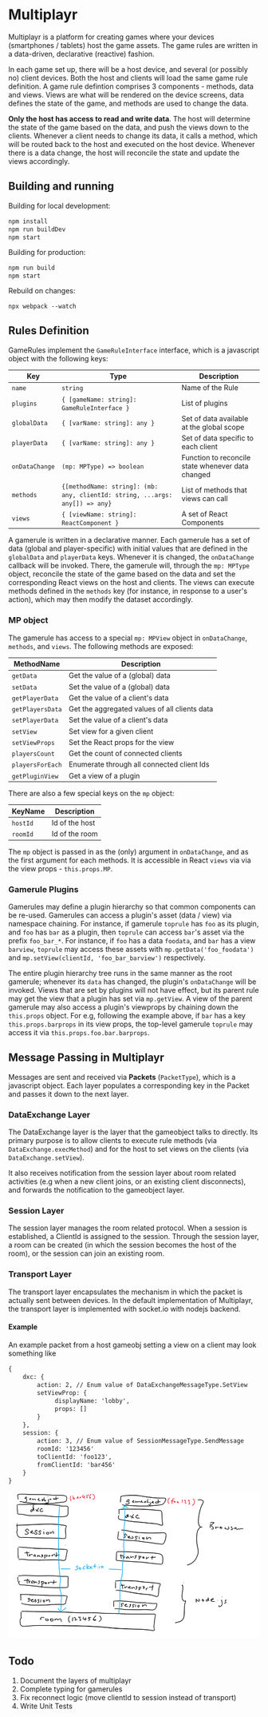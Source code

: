 # Multiplayr

Multiplayr is a platform for creating games where your devices (smartphones / tablets) host the game assets. The game rules
are written in a data-driven, declarative (reactive) fashion.

In each game set up, there will be a host device, and several (or possibly no) client devices. Both the host and clients will
load the same game rule definition. A game rule defintion comprises 3 components - methods, data and views. Views are what will
be rendered on the device screens, data defines the state of the game, and methods are used to change the data.

**Only the host has access to read and write data**. The host will determine the state of the game based on the data, and push
the views down to the clients. Whenever a client needs to change its data, it calls a method, which will be routed back to the
host and executed on the host device. Whenever there is a data change, the host will reconcile the state and update the views
accordingly.

## Building and running

Building for local development:

```
npm install
npm run buildDev
npm start
```

Building for production:

```
npm run build
npm start
```

Rebuild on changes:

```
npx webpack --watch
```

## Rules Definition

GameRules implement the `GameRuleInterface` interface, which is a javascript object with the following keys:

| Key            | Type                                                                         | Description                                       |
| -------------- | ---------------------------------------------------------------------------- | ------------------------------------------------- |
| `name`         | `string`                                                                     | Name of the Rule                                  |
| `plugins`      | `{ [gameName: string]: GameRuleInterface }`                                  | List of plugins                                   |
| `globalData`   | `{ [varName: string]: any }`                                                 | Set of data available at the global scope         |
| `playerData`   | `{ [varName: string]: any }`                                                 | Set of data specific to each client               |
| `onDataChange` | `(mp: MPType) => boolean`                                                    | Function to reconcile state whenever data changed |
| `methods`      | `{[methodName: string]: (mb: any, clientId: string, ...args: any[]) => any}` | List of methods that views can call               |
| `views`        | `{ [viewName: string]: ReactComponent }`                                     | A set of React Components                         |

A gamerule is written in a declarative manner. Each gamerule has a set of data (global and player-specific) with initial values that are defined in
the `globalData` and `playerData` keys. Whenever it is changed, the `onDataChange` callback will be invoked. There, the gamerule will,
through the `mp: MPType` object, reconcile the state of the game based on the data and set the corresponding React views on the host and clients.
The views can execute methods defined in the `methods` key (for instance, in response to a user's action), which may then modify the dataset accordingly.

### MP object

The gamerule has access to a special `mp: MPView` object in `onDataChange`, `methods`, and `views`. The following methods are exposed:

| MethodName       | Description                                   |
| ---------------- | --------------------------------------------- |
| `getData`        | Get the value of a (global) data              |
| `setData`        | Set the value of a (global) data              |
| `getPlayerData`  | Get the value of a client's data              |
| `getPlayersData` | Get the aggregated values of all clients data |
| `setPlayerData`  | Set the value of a client's data              |
| `setView`        | Set view for a given client                   |
| `setViewProps`   | Set the React props for the view              |
| `playersCount`   | Get the count of connected clients            |
| `playersForEach` | Enumerate through all connected client Ids    |
| `getPluginView`  | Get a view of a plugin                        |

There are also a few special keys on the `mp` object:

| KeyName  | Description    |
| -------- | -------------- |
| `hostId` | Id of the host |
| `roomId` | Id of the room |

The `mp` object is passed in as the (only) argument in `onDataChange`, and as the first argument for each methods. It is accessible in React `views` via via the view props - `this.props.MP`.

### Gamerule Plugins

Gamerules may define a plugin hierarchy so that common components can be re-used. Gamerules can access a plugin's asset (data / view) via namespace
chaining. For instance, if gamerule `toprule` has `foo` as its plugin, and `foo` has `bar` as a plugin, then `toprule` can access `bar`'s
asset via the prefix `foo_bar_*`. For instance, if `foo` has a data `foodata`, and `bar` has a view `barview`, `toprule` may access these
assets with `mp.getData('foo_foodata')` and `mp.setView(clientId, 'foo_bar_barview')` respectively.

The entire plugin hierarchy tree runs in the same manner as the root gamerule; whenever its `data` has changed, the plugin's `onDataChange` will be
invoked. Views that are set by plugins will not have effect, but its parent rule may get the view that a plugin has set via `mp.getView`. A view of the parent gamerule may also access a plugin's viewprops by chaining down the `this.props` object. For e.g, following the example above, if `bar` has a key `this.props.barprops` in its view props, the top-level gamerule `toprule` may access it via `this.props.foo.bar.barprops`.

## Message Passing in Multiplayr

Messages are sent and received via **Packets** (`PacketType`), which is a javascript object.
Each layer populates a corresponding key in the Packet and passes it down to the next layer.

### DataExchange Layer

The DataExchange layer is the layer that the gameobject talks to directly. Its primary purpose is to allow
clients to execute rule methods (via `DataExchange.execMethod`) and for the host to set views on the clients
(via `DataExchange.setView`).

It also receives notification from the session layer about room related activities (e.g when a new client joins, or
an existing client disconnects), and forwards the notification to the gameobject layer.

### Session Layer

The session layer manages the room related protocol. When a session is established, a ClientId is assigned to the session.
Through the session layer, a room can be created (in which the session becomes the host of the room), or the session can
join an existing room.

### Transport Layer

The transport layer encapsulates the mechanism in which the packet is actually sent between devices. In the default
implementation of Multiplayr, the transport layer is implemented with socket.io with nodejs backend.

#### Example

An example packet from a host gameobj setting a view on a client may look something like

```
{
    dxc: {
        action: 2, // Enum value of DataExchangeMessageType.SetView
        setViewProp: {
             displayName: 'lobby',
             props: []
        }
    },
    session: {
        action: 3, // Enum value of SessionMessageType.SendMessage
        roomId: '123456'
        toClientId: 'foo123',
        fromClientId: 'bar456'
    }
}
```

![Packet Example](/images/packet_example.png)

## Todo

1. Document the layers of multiplayr
2. Complete typing for gamerules
3. Fix reconnect logic (move clientId to session instead of transport)
4. Write Unit Tests
